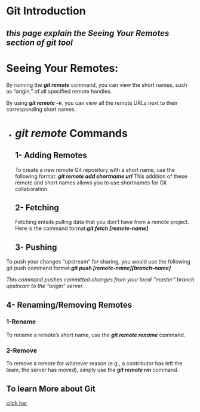 # **Git Introduction**
## *this page explain the Seeing Your Remotes section of git tool* 

# Seeing Your Remotes:
By running the ***git remote*** command, you can view the short names, such as “origin,” of all specified remote handles.

By using ***git remote -v***, you can view all the remote URLs next to their corresponding short names.

* # ***git remote*** Commands
  ## 1- Adding Remotes
  To create a new remote Git repository with a short name, use the following format: ***git remote add shortname url***
  This addition of these remote and short names allows you to use shortnames for Git collaboration.



  ## 2- Fetching
  Fetching entails pulling data that you don’t have from a remote project.
  Here is the command format:***git fetch [remote-name]***


  ## 3- Pushing
 To push your changes “upstream” for sharing, you would use the following git push command format:***git push [remote-name][branch-name]***
 
 *This command pushes committed changes from your local “master” branch upstream to the “origin” server.*

 ## 4- Renaming/Removing Remotes
   ### 1-Rename
   To rename a remote’s short name, use the ***git remote rename*** command.

   ### 2-Remove
   To remove a remote for whatever reason (e.g., a contributor has left the team, the server has moved), simply use the ***git remote rm*** command.


## To learn More about Git 
[click her](https://blog.udemy.com/git-tutorial-a-comprehensive-guide/#7)